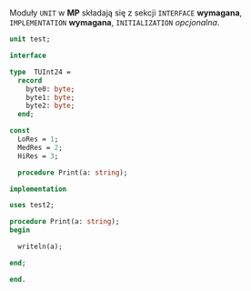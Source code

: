 #

Moduły `UNIT` w **MP** składają się z sekcji `INTERFACE` **wymagana**, `IMPLEMENTATION` **wymagana**, `INITIALIZATION` *opcjonalna*.

```pascal
unit test;

interface

type  TUInt24 =
  record
    byte0: byte;
    byte1: byte;
    byte2: byte;
  end;

const
  LoRes = 1;
  MedRes = 2;
  HiRes = 3;

  procedure Print(a: string);

implementation

uses test2;

procedure Print(a: string);
begin

  writeln(a);

end;

end.
```